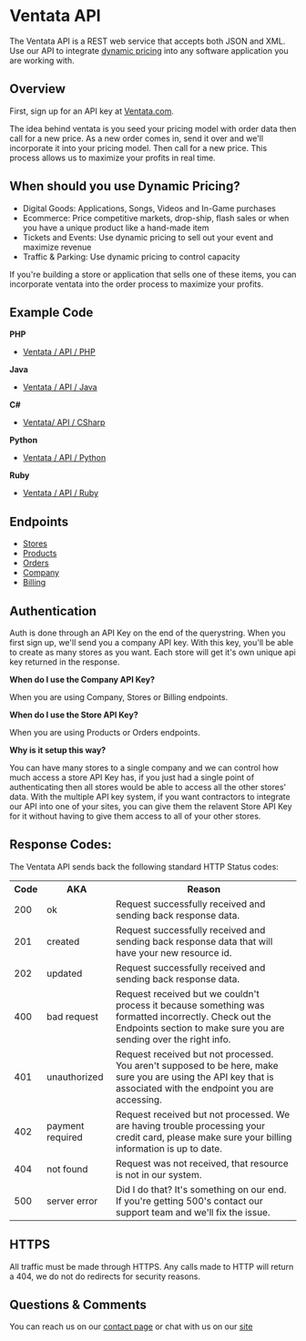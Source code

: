 Ventata API
============

The Ventata API is a REST web service that accepts both JSON and XML. Use our API to integrate [dynamic pricing](https://ventata.com/) into any software application you are working with.


Overview
-------------------------

First, sign up for an API key at [Ventata.com](https://ventata.com/Ecommerce/Pricing).  

The idea behind ventata is you seed your pricing model with order data then call for a new price.   As a new order comes in, send it over and we'll incorporate it into your pricing model.   Then call for a new price.  This process allows us to maximize your profits in real time.


When should you use Dynamic Pricing?
-------------------------
* Digital Goods: Applications, Songs, Videos and In-Game purchases
* Ecommerce:  Price competitive markets, drop-ship, flash sales or when you have a unique product like a hand-made item
* Tickets and Events:  Use dynamic pricing to sell out your event and maximize revenue
* Traffic & Parking:  Use dynamic pricing to control capacity

If you're building a store or application that sells one of these items, you can incorporate ventata into the order process to maximize your profits.


Example Code
-------------------------

**PHP**
* [Ventata / API / PHP](https://github.com/Ventata/API/tree/master/php)

**Java**
* [Ventata / API / Java](https://github.com/Ventata/API/tree/master/java)

**C#**
* [Ventata/ API / CSharp](https://github.com/Ventata/API/tree/master/csharp)

**Python**
* [Ventata / API / Python](https://github.com/Ventata/API/tree/master/python)

**Ruby**
* [Ventata / API / Ruby](https://github.com/Ventata/API/tree/master/ruby)


Endpoints
-------------

* [Stores](https://github.com/Ventata/API/blob/master/endpoints/stores.md)
* [Products](https://github.com/Ventata/API/blob/master/endpoints/products.md)
* [Orders](https://github.com/Ventata/API/blob/master/endpoints/orders.md)
* [Company](https://github.com/Ventata/API/blob/master/endpoints/company.md)
* [Billing](https://github.com/Ventata/API/blob/master/endpoints/billing.md)


Authentication
--------------

Auth is done through an API Key on the end of the querystring.  When you first sign up, we'll send you a company API key.  With this key, you'll be able to create as many stores as you want.  Each store will get it's own unique api key returned in the response.     

**When do I use the Company API Key?**

When you are using Company, Stores or Billing endpoints.

**When do I use the Store API Key?**

When you are using Products or Orders endpoints.

**Why is it setup this way?**

You can have many stores to a single company and we can control how much access a store API Key has, if you just had a single point of authenticating then all stores would be able to access all the other stores' data.   With the multiple API key system, if you want contractors to integrate our API into one of your sites, you can give them the relavent Store API Key for it without having to give them access to all of your other stores.


Response Codes:
--------------------

The Ventata API sends back the following standard HTTP Status codes:

<table>
  <tr>
    <th>Code</th><th>AKA</th><th>Reason</th>
  </tr>
  <tr>
    <td>200</td><td>ok</td><td>Request successfully received and sending back response data.</td>
  </tr>
  <tr>
    <td>201</td><td>created</td><td>Request successfully received and sending back response data that will have your new resource id.</td>
  </tr>
  <tr>
    <td>202</td><td>updated</td><td>Request successfully received and sending back response data.</td>
  </tr>
  <tr>
    <td>400</td><td>bad request</td><td>Request received but we couldn't process it because something was formatted incorrectly.  Check out the Endpoints section to make sure you are sending over the right info.</td>
  </tr>
  <tr>
    <td>401</td><td>unauthorized</td><td>Request received but not processed.  You aren't supposed to be here, make sure you are using the API key that is associated with the endpoint you are accessing.</td>
  </tr>
  <tr>
    <td>402</td><td>payment required</td><td>Request received but not processed.  We are having trouble processing your credit card, please make sure your billing information is up to date.</td>
  </tr>
  <tr>
    <td>404</td><td>not found</td><td>Request was not received, that resource is not in our system.</td>
  </tr>
  <tr>
    <td>500</td><td>server error</td><td>Did I do that?  It's something on our end.  If you're getting 500's contact our support team and we'll fix the issue.</td>
  </tr>
</table>



HTTPS
---------

All traffic must be made through HTTPS.   Any calls made to HTTP will return a 404, we do not do redirects for security reasons.



Questions & Comments
----------------------

You can reach us on our [contact page](https://ventata.com/contact) or chat with us on our [site](https://ventata.com)